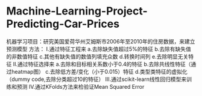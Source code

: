 # Machine-Learning-Project-Predicting-Car-Prices
机器学习项目：研究美国爱荷华州艾姆斯市2006年至2010年的住房数据，来建立预测模型
方法：
  I.通过特征工程来
    a.去除缺失值超过5%的特征
    b.去除有缺失值的非数值特征
    c.其他有缺失值的数值列填充众数
    d.转换时间列
    e.去除明显无关特征
  II.通过特征选择来
    a.去除和目标相关系数小于0.4的特征
    b.去除共线性特征（通过heatmap图）
    c.去除低方差/变化（小于0.015）特征
    d.类型类特征的虚拟化（dummy code,去除分类超过10的特征）
  III.通过scikit-learn线性回归模型来训练和预测
  IV.通过KFolds方法来检验证Mean Squared Error
    
    
